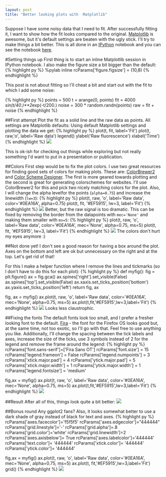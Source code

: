 ```yaml
---
layout: post
title: "Better looking plots with  Matplotlib"
---
```

Suppose I have some noisy data that I need to fit. After successfully fitting it, I want to show how the fit looks compared to the original. [Matplotlib][1] is awesome, but it's default settings are beaten with the ugly stick. I'll try to make things a bit better. This is all done in an [IPython][2] notebook and you can see the notebook [here][3]. 

#Setting things up
First thing is to start an inline Matplotlib session in IPython notebook. I also make the figure size a bit bigger than the default:
{% highlight py %}
%pylab inline
rcParams['figure.figsize'] = (10,8)
{% endhighlight %}

This post is not about fitting so I'll cheat a bit and start out with the fit to which I add some noise:

{% highlight py %}
points = 500
t = arange(0, points)
fit = 4000 *sin(t/40.)**2*exp(-t/200.)
noise = 300 * random.randn(points)
raw = fit + noise
{% endhighlight %}

##First attempt
Plot the fit as a solid line and the raw data as points. All settings are Matplotlib defaults:
Using default Matplotlib settings and plotting the data we get:
{% highlight py %}
plot(t, fit, label='Fit')
plot(t, raw,'o', label='Raw data')
legend()
ylabel('Raw fluorescence')
xlabel('Time')
{% endhighlight %}
![](/img/matplotlib/img0.png)

This is ok-ish for checking out things while exploring but not really something I'd want to put in a presentation or publication.

##Colors
First step would be to fix the plot colors. I use two great resources for finding good sets of colors for making plots. These are: [ColorBrewer2][4] and [Color Scheme Designer][5]. The first is more geared towards plotting and the second is great for generating colorschemes for websites. I'll use ColorBrewer2 for this and pick two nicely matching colors for the plot. Also, I will change the alpha levelfor the points (`alpha=0.75`) and increase the linewidth (`lw=3`):
{% highlight py %}
plot(t, raw, 'o', label='Raw data', color='#0EA16A', alpha=0.75)
plot(t, fit, '#EF5915', lw=3, label='Fit')
{% endhighlight %}
![](/img/matplotlib/img1.png)
Better, but the raw signal is too dramatic. This can be fixed by removing the border from the datapoints with `mec='None'` and making them smaller with `ms=5`:
{% highlight py %}
plot(t, raw, 'o', label='Raw data', color='#0EA16A', mec='None', alpha=0.75,  ms=5)
plot(t, fit, '#EF5915', lw=3, label='Fit')
{% endhighlight %}
![](/img/matplotlib/img2.png)
The colors don't hurt my eyes anymore :)

##Not done yet!
I don't see a good reason for having a box around the plot. Axes on the bottom and left are ok but unnecessary on the right and at the top. Let's get rid of that!

For this I make a helper function  where I remove the lines and tickmarks (so I don't have to do this for each plot):
{% highlight py %}
def myfig():
    fig = plt.figure()
    ax = fig.gca()
    ax.spines['right'].set_visible(False)
    ax.spines['top'].set_visible(False)
    ax.xaxis.set_ticks_position('bottom')
    ax.yaxis.set_ticks_position('left')
    return fig, ax

fig, ax = myfig()
ax.plot(t, raw, 'o', label='Raw data', color='#0EA16A', mec='None', alpha=0.75,  ms=5)
ax.plot(t,fit,'#EF5915',lw=3,label='Fit')
{% endhighlight %}
![](/img/matplotlib/img3.png)
Looks less claustrophic.

##Fixing the fonts
The default fonts look too small, and I prefer a fresher looking font to the default. [Fira][6] - the font for the Firefox OS looks good but, at the same time, not too exotic, so I'll go with that. Feel free to use anything you like. Additionally, I'll change the spacing between the tick labels and axes, increase the size of the ticks, use 3 symbols instead of 2 for the legend and remove the frame around the legend:
{% highlight py %}
rcParams['font.sans-serif']=['Fira Sans OT']
rcParams['font.size'] = 15
rcParams['legend.frameon'] = False
rcParams['legend.numpoints'] = 3
rcParams['xtick.major.pad'] = 4
rcParams['ytick.major.pad'] = 5
rcParams['xtick.major.width'] = 1
rcParams['ytick.major.width'] = 1
rcParams['legend.fontsize'] = 'medium'

fig,ax = myfig()
ax.plot(t, raw, 'o', label='Raw data', color='#0EA16A', mec='None', alpha=0.75,  ms=5)
ax.plot(t,fit,'#EF5915',lw=3,label='Fit')
{% endhighlight %}
![](/img/matplotlib/img4.png)

##Result
After all of this, things look quite a bit better:
![](/img/matplotlib/imc.png)

##Bonus round
Any ggplot2 fans? Also, it looks somewhat better to use a dark shade of gray instead of black for text and axes. 
{% highlight py %}
rcParams['axes.facecolor']='f5f5f5'
rcParams['axes.edgecolor']="444444"
rcParams['grid.linestyle']='-'
rcParams['grid.alpha']=.8
rcParams['grid.color']='white'
rcParams['grid.linewidth']=2
rcParams['axes.axisbelow']= True
rcParams['axes.labelcolor']='444444'
rcParams['text.color']= '444444'
rcParams['xtick.color']= '444444'
rcParams['ytick.color']= '444444'

fig,ax = myfig()
ax.plot(t, raw, 'o', label='Raw data', color='#0EA16A', mec='None', alpha=0.75,  ms=5)
ax.plot(t, fit,'#EF5915',lw=3,label='Fit')
grid()
{% endhighlight %}
![](/img/matplotlib/img5.png)

[1]:http://matplotlib.org/
[2]:http://ipython.org/
[3]:http://nbviewer.ipython.org/urls/raw.githubusercontent.com/ardoi/gh_blog/master/img/matplotlib/nicer_mpl.ipynb
[4]:http://colorbrewer2.org
[5]:http://colorschemedesigner.com
[6]:http://www.mozilla.org/en-US/styleguide/products/firefox-os/typeface/
